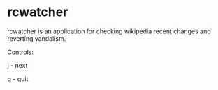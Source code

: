 rcwatcher
=========

rcwatcher is an application for checking wikipedia recent changes and reverting vandalism.

Controls:

j - next

q - quit
